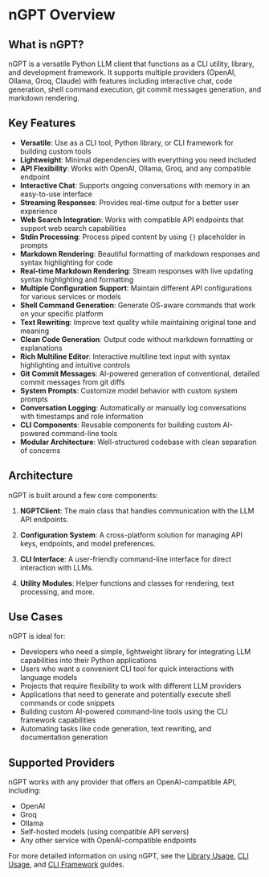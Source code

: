 # nGPT Overview

## What is nGPT?

nGPT is a versatile Python LLM client that functions as a CLI utility, library, and development framework. It supports multiple providers (OpenAI, Ollama, Groq, Claude) with features including interactive chat, code generation, shell command execution, git commit messages generation, and markdown rendering.

## Key Features

- **Versatile**: Use as a CLI tool, Python library, or CLI framework for building custom tools
- **Lightweight**: Minimal dependencies with everything you need included
- **API Flexibility**: Works with OpenAI, Ollama, Groq, and any compatible endpoint
- **Interactive Chat**: Supports ongoing conversations with memory in an easy-to-use interface
- **Streaming Responses**: Provides real-time output for a better user experience
- **Web Search Integration**: Works with compatible API endpoints that support web search capabilities
- **Stdin Processing**: Process piped content by using `{}` placeholder in prompts
- **Markdown Rendering**: Beautiful formatting of markdown responses and syntax highlighting for code
- **Real-time Markdown Rendering**: Stream responses with live updating syntax highlighting and formatting
- **Multiple Configuration Support**: Maintain different API configurations for various services or models
- **Shell Command Generation**: Generate OS-aware commands that work on your specific platform
- **Text Rewriting**: Improve text quality while maintaining original tone and meaning
- **Clean Code Generation**: Output code without markdown formatting or explanations
- **Rich Multiline Editor**: Interactive multiline text input with syntax highlighting and intuitive controls
- **Git Commit Messages**: AI-powered generation of conventional, detailed commit messages from git diffs
- **System Prompts**: Customize model behavior with custom system prompts
- **Conversation Logging**: Automatically or manually log conversations with timestamps and role information
- **CLI Components**: Reusable components for building custom AI-powered command-line tools
- **Modular Architecture**: Well-structured codebase with clean separation of concerns

## Architecture

nGPT is built around a few core components:

1. **NGPTClient**: The main class that handles communication with the LLM API endpoints.

2. **Configuration System**: A cross-platform solution for managing API keys, endpoints, and model preferences.

3. **CLI Interface**: A user-friendly command-line interface for direct interaction with LLMs.

4. **Utility Modules**: Helper functions and classes for rendering, text processing, and more.

## Use Cases

nGPT is ideal for:

- Developers who need a simple, lightweight library for integrating LLM capabilities into their Python applications
- Users who want a convenient CLI tool for quick interactions with language models
- Projects that require flexibility to work with different LLM providers
- Applications that need to generate and potentially execute shell commands or code snippets
- Building custom AI-powered command-line tools using the CLI framework capabilities
- Automating tasks like code generation, text rewriting, and documentation generation

## Supported Providers

nGPT works with any provider that offers an OpenAI-compatible API, including:

- OpenAI
- Groq
- Ollama
- Self-hosted models (using compatible API servers)
- Any other service with OpenAI-compatible endpoints

For more detailed information on using nGPT, see the [Library Usage](usage/library_usage.md), [CLI Usage](usage/cli_usage.md), and [CLI Framework](usage/cli_framework.md) guides. 